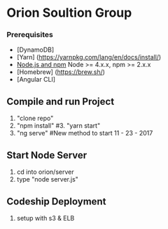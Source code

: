 # Orion Soultion Group


### Prerequisites

- [DynamoDB]
- [Yarn] (https://yarnpkg.com/lang/en/docs/install/)
- [Node.js and npm](nodejs.org) Node >= 4.x.x, npm >= 2.x.x
- [Homebrew] (https://brew.sh/)
- [Angular CLI]



## Compile and run Project
1. "clone repo"
2. "npm install"
#3. "yarn start"
3. "ng serve" #New method to start 11 - 23 - 2017

## Start Node Server
1. cd into orion/server
2. type "node server.js"

## Codeship Deployment
1. setup with s3 & ELB
